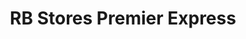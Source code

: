---
title: "RB Stores Premier Express"
url: /dovercourt/rb-stores-premier-express/
shop: convenience
---